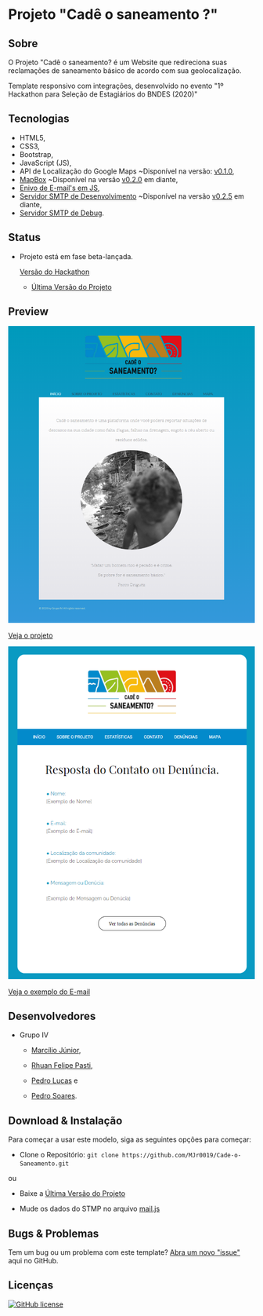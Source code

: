 # Projeto "Cadê o saneamento ?"

## Sobre

O Projeto "Cadê o saneamento? é um Website que redireciona suas reclamações de saneamento básico de acordo com sua geolocalização.

Template responsivo com integrações, desenvolvido no evento "1º Hackathon para Seleção de Estagiários do BNDES (2020)"

## Tecnologias

- HTML5, 
- CSS3, 
- Bootstrap, 
- JavaScript (JS), 
- API de Localização do Google Maps ~Disponível na versão: [v0.1.0](https://github.com/MJr0019/Cade-o-Saneamento/releases/tag/v0.1.0), 
- [MapBox](https://www.mapbox.com/) ~Disponível na versão [v0.2.0](https://github.com/MJr0019/Cade-o-Saneamento/releases/tag/v0.2.0) em diante,
- [Enivo de E-mail's em JS](https://smtpjs.com/), 
- [Servidor SMTP de Desenvolvimento](https://elasticemail.com/)  ~Disponível na versão [v0.2.5](https://github.com/MJr0019/Cade-o-Saneamento/releases/tag/v0.2.5) em diante,
- [Servidor SMTP de Debug](https://mailtrap.io/).

## Status

- Projeto está em fase beta-lançada.

    [Versão do Hackathon](https://github.com/MJr0019/Cade-o-Saneamento/releases/tag/v0.1.0)

    - [Última Versão do Projeto](https://github.com/MJr0019/Cade-o-Saneamento/releases)

## Preview

<img src="images/preview/preview.png" width="600">

[Veja o projeto](https://cade-o-saneamento.000webhostapp.com/index.html)

<img src="images/preview/preview-mail.png" width="600">

[Veja o exemplo do E-mail](https://cade-o-saneamento.000webhostapp.com/mail/contato/MailContato.html)

## Desenvolvedores

* Grupo IV
    
    - [Marcílio Júnior](https://github.com/MJr0019), 

    - [Rhuan Felipe Pasti](https://github.com/rhuanpasti),

    - [Pedro Lucas](https://github.com/pancine) e 
    
    - [Pedro Soares](https://github.com/Pidroka).

## Download & Instalação

Para começar a usar este modelo, siga as seguintes opções para começar:

* Clone o Repositório: `git clone https://github.com/MJr0019/Cade-o-Saneamento.git`

ou

* Baixe a [Última Versão do Projeto](https://github.com/MJr0019/Cade-o-Saneamento/releases)

* Mude os dados do STMP no arquivo [mail.js](https://github.com/MJr0019/Cade-o-Saneamento/blob/master/js/mail.js)

## Bugs & Problemas

Tem um bug ou um problema com este template? [Abra um novo "issue"](https://github.com/MJr0019/Cade-o-Saneamento/issues) aqui no GitHub.

## Licenças

[![GitHub license](https://img.shields.io/badge/license-MIT-blue.svg)](https://github.com/MJr0019/Cade-o-Saneamento/blob/master/LICENSE)
